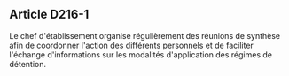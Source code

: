Article D216-1
----
Le chef d'établissement organise régulièrement des réunions de synthèse afin de
coordonner l'action des différents personnels et de faciliter l'échange
d'informations sur les modalités d'application des régimes de détention.

